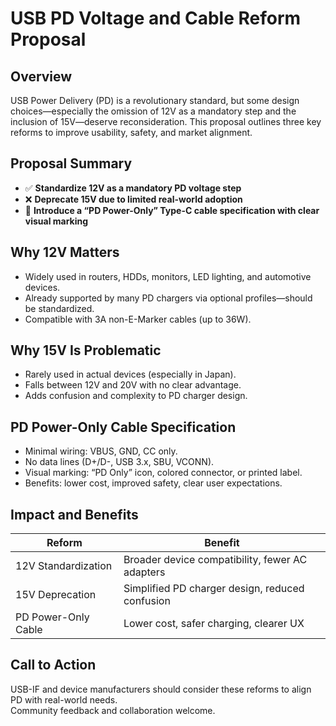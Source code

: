 # USB PD Voltage and Cable Reform Proposal

## Overview

USB Power Delivery (PD) is a revolutionary standard, but some design choices—especially the omission of 12V as a mandatory step and the inclusion of 15V—deserve reconsideration. This proposal outlines three key reforms to improve usability, safety, and market alignment.

## Proposal Summary

- ✅ **Standardize 12V as a mandatory PD voltage step**
- ❌ **Deprecate 15V due to limited real-world adoption**
- 🔋 **Introduce a “PD Power-Only” Type-C cable specification with clear visual marking**

## Why 12V Matters

- Widely used in routers, HDDs, monitors, LED lighting, and automotive devices.
- Already supported by many PD chargers via optional profiles—should be standardized.
- Compatible with 3A non-E-Marker cables (up to 36W).

## Why 15V Is Problematic

- Rarely used in actual devices (especially in Japan).
- Falls between 12V and 20V with no clear advantage.
- Adds confusion and complexity to PD charger design.

## PD Power-Only Cable Specification

- Minimal wiring: VBUS, GND, CC only.
- No data lines (D+/D-, USB 3.x, SBU, VCONN).
- Visual marking: “PD Only” icon, colored connector, or printed label.
- Benefits: lower cost, improved safety, clear user expectations.

## Impact and Benefits

| Reform                     | Benefit                                      |
|---------------------------|----------------------------------------------|
| 12V Standardization       | Broader device compatibility, fewer AC adapters |
| 15V Deprecation           | Simplified PD charger design, reduced confusion |
| PD Power-Only Cable       | Lower cost, safer charging, clearer UX         |

## Call to Action

USB-IF and device manufacturers should consider these reforms to align PD with real-world needs.  
Community feedback and collaboration welcome.
